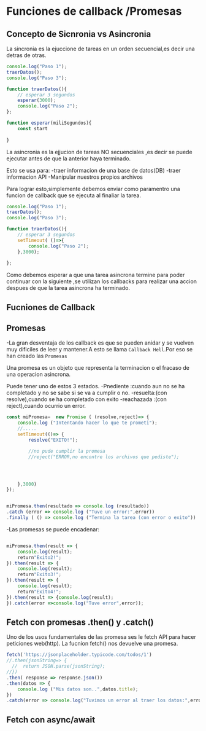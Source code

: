 # Funciones de callback /Promesas


## Concepto de Sicnronia vs Asincronia

La sincronia es la ejuccione de tareas en un orden secuencial,es decir una detras de otras.


```js
console.log("Paso 1");
traerDatos();
console.log("Paso 3");

function traerDatos(){
    // esperar 3 segundos
    esperar(3000);
    console.log("Paso 2");
};

function esperar(miliSegundos){
    const start
    
}
```

La asincronia es la ejjucion de tareas NO  secuenciales ,es decir se puede ejecutar antes de que la anterior haya terminado.

Esto se usa para:
-traer informacion de una base de datos(DB)
-traer informacion API
-Manipular nuestros propios archivos

Para lograr esto,simplemente debemos enviar como paramentro una funcion de callback que se ejecuta al finaliar la tarea.

```js
console.log("Paso 1");
traerDatos();
console.log("Paso 3");

function traerDatos(){
    // esperar 3 segundos
    setTimeout( ()=>{
        console.log("Paso 2");
    },3000);
    
};

```
Como debemos esperar a que una tarea asincrona termine para poder continuar con la siguiente ,se utilizan los callbacks para realizar una accion despues de que la tarea asincrona ha terminado.




## Fucniones de Callback




## Promesas

-La gran desventaja de los callback es que se pueden anidar y se vuelven muy dificiles de leer y mantener.A esto se llama `Callback Hell`.Por eso se han creado las `Promesas`



Una promesa es un objeto que representa la terminacion o el fracaso de una operacion asincrona.

Puede tener uno de estos 3 estados.
-Pnediente :cuando aun no se ha completado y no se sabe si se va a cumplir o no.
-resuelta:(con resolve),cuando se ha completado con exito
-reachazada :(con reject),cuando ocurrio un error.



```js
const miPromesa=  new Promise ( (resolve,reject)=> {
    console.log ("Intentando hacer lo que te prometi");
    //.....
    setTimeout(()=> {
        resolve("EXITO!");

        //no pude cumplir la promesa
        //reject("ERROR,no encontre los archivos que pediste");




    },3000)
});


miPromesa.then(resultado => console.log (resultado))
.catch (error => console.log ("Tuve un error:",error))
.finally ( () => console.log ("Termina la tarea (con error o exito"))

```


-Las promesas se puede encadenar:
```js

miPromesa.then(result => {
    console.log(result);
    return"Exito2!";
}).then(result => {
    console.log(result);
    return"Exito3!";
}).then(result => {
    console.log(result);
    return"Exito4!";
}).then(result => {console.log(result);
}).catch(error =>console.log("Tuve error",error));


```

## Fetch con promesas  .then() y .catch()


Uno de los usos fundamentales de las promesa ses le fetch API para hacer peticiones web(http).
La fucnion fetch() nos devuelve una promesa.





```js
fetch('https://jsonplaceholder.typicode.com/todos/1')
//.then(jsonString=> {
  //  return JSON.parse(jsonString);
//})
.then( response => response.json())
.then(datos => {
    console.log ("Mis datos son..",datos.title);
})
.catch(error => console.log("Tuvimos un error al traer los datos:",error));

```


## Fetch con async/await
